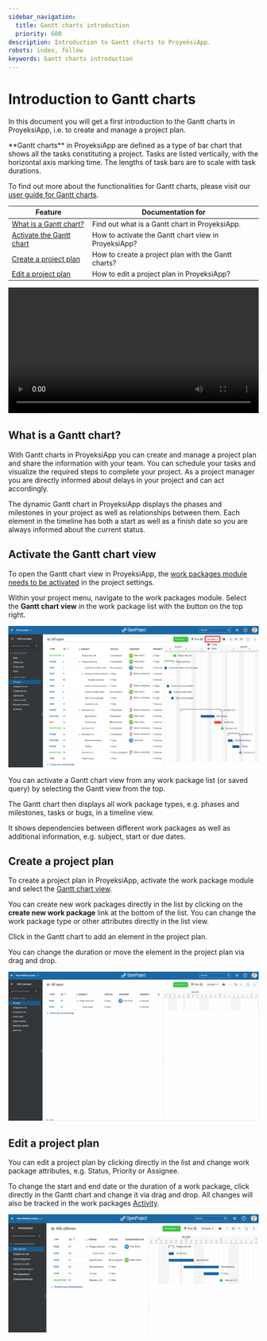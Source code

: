 ```yaml
---
sidebar_navigation:
  title: Gantt charts introduction
  priority: 600
description: Introduction to Gantt charts to ProyeksiApp.
robots: index, follow
keywords: Gantt charts introduction
---
```


# Introduction to Gantt charts

In this document you will get a first introduction to the Gantt charts in ProyeksiApp, i.e. to create and manage a project plan.

<div class="glossary">
**Gantt charts** in ProyeksiApp are defined as a type of bar chart that shows all the tasks constituting a project. Tasks are listed vertically, with the horizontal axis marking time. The lengths of task bars are to scale with task durations.
</div>

To find out more about the functionalities for Gantt charts, please visit our [user guide for Gantt charts](../../user-guide/gantt-chart).

| Feature                                                    | Documentation for                                    |
| ---------------------------------------------------------- | ---------------------------------------------------- |
| [What is a Gantt chart?](#what-is-a-gantt-chart)           | Find out what is a Gantt chart in ProyeksiApp.       |
| [Activate the Gantt chart](#activate-the-gantt-chart-view) | How to activate the Gantt chart view in ProyeksiApp? |
| [Create a project plan](#create-a-project-plan)            | How to create a project plan with the Gantt charts?  |
| [Edit a project plan](#edit-a-project-plan)                | How to edit a project plan in ProyeksiApp?           |

<video src="https://proyeksiapp-docs.s3.eu-central-1.amazonaws.com/videos/ProyeksiApp-Project-Plan-and-Timelines-Gantt-charts.mp4" type="video/mp4" controls="" style="width:100%"></video>

## What is a Gantt chart?

With Gantt charts in ProyeksiApp you can create and manage a project plan and share the information with your team. You can schedule your tasks and visualize the required steps to complete your project. As a project manager you are directly informed about delays in your project and can act accordingly.

The dynamic Gantt chart in ProyeksiApp displays the phases and milestones in your project as well as relationships between them. Each element in the timeline has both a start as well as a finish date so you are always informed about the current status.

## Activate the Gantt chart view

To open the Gantt chart view in ProyeksiApp, the [work packages module needs to be activated](../projects/#advanced-project-settings) in the project settings.

Within your project menu, navigate to the work packages module. Select the **Gantt chart view** in the work package list with the button on the top right.

![Activate-Gantt-chart](Activate-Gantt-chart.png)

You can activate a Gantt chart view from any work package list (or saved query) by selecting the Gantt view from the top.

The Gantt chart then displays all work package types, e.g. phases and milestones, tasks or bugs, in a timeline view.

It shows dependencies between different work packages as well as additional information, e.g. subject, start or due dates.

## Create a project plan

To create a project plan in ProyeksiApp, activate the work package module and select the [Gantt chart view](#activate-the-gantt-chart-view).

You can create new work packages directly in the list by clicking on the **create new work package** link at the bottom of the list. You can change the work package type or other attributes directly in the list view.

Click in the Gantt chart to add an element in the project plan.

You can change the duration or move the element in the project plan via drag and drop.

![create-projectplan](create-projectplan-1571743591204.gif)

## Edit a project plan

You can edit a project plan by clicking directly in the list and change work package attributes, e.g. Status, Priority or Assignee.

To change the start and end date or the duration of a work package, click directly in the Gantt chart and change it via drag and drop.
All changes will also be tracked in the work packages [Activity](../../user-guide/activity).

![edit-projectplan](edit-projectplan.gif)

